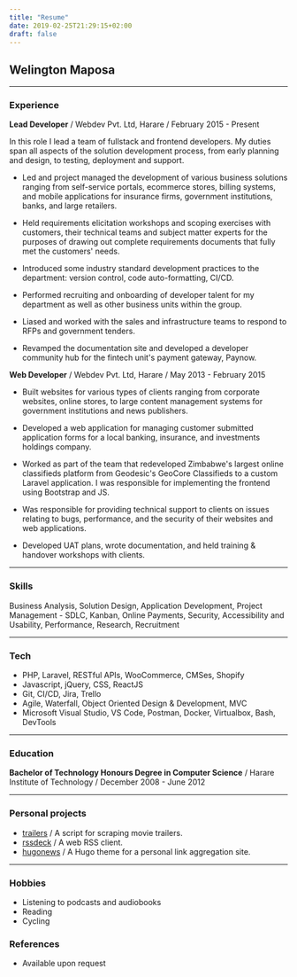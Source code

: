 ```yaml
---
title: "Resume"
date: 2019-02-25T21:29:15+02:00
draft: false
---
```


## Welington Maposa

---

### Experience

**Lead Developer** / Webdev Pvt. Ltd, Harare / February 2015 - Present

In this role I lead a team of fullstack and frontend developers. My duties span all aspects of the solution development process, from early planning and design, to testing, deployment and support.

- Led and project managed the development of various business solutions ranging from self-service portals, ecommerce stores, billing systems, and mobile applications for insurance firms, government institutions, banks, and large retailers.

- Held requirements elicitation workshops and scoping exercises with customers, their technical teams and subject matter experts for the purposes of drawing out complete requirements documents that fully met the customers' needs. 

- Introduced some industry standard development practices to the department: version control, code auto-formatting, CI/CD.

- Performed recruiting and onboarding of developer talent for my department as well as other business units within the group.

- Liased and worked with the sales and infrastructure teams to respond to RFPs and government tenders.

- Revamped the documentation site and developed a developer community hub for the fintech unit's payment gateway, Paynow.

**Web Developer** / Webdev Pvt. Ltd, Harare / May 2013 - February 2015

- Built websites for various types of clients ranging from corporate websites, online stores, to large content management systems for government institutions and news publishers.

- Developed a web application for managing customer submitted application forms for a local banking, insurance, and investments holdings company.

- Worked as part of the team that redeveloped Zimbabwe's largest online classifieds platform from Geodesic's GeoCore Classifieds to a custom Laravel application. I was responsible for implementing the frontend using Bootstrap and JS.

- Was responsible for providing technical support to clients on issues relating to bugs, performance, and the security of their websites and web applications.

- Developed UAT plans, wrote documentation, and held training & handover workshops with clients.

---

### Skills

Business Analysis, Solution Design, Application Development, Project Management - SDLC, Kanban, Online Payments, Security, Accessibility and Usability, Performance, Research, Recruitment

---

### Tech

- PHP, Laravel, RESTful APIs, WooCommerce, CMSes, Shopify
- Javascript, jQuery, CSS, ReactJS
- Git, CI/CD, Jira, Trello
- Agile, Waterfall, Object Oriented Design & Development, MVC
- Microsoft Visual Studio, VS Code, Postman, Docker, Virtualbox, Bash, DevTools

---

### Education

**Bachelor of Technology Honours Degree in Computer Science** / Harare Institute of Technology / December 2008 - June 2012

---

### Personal projects

- [trailers](https://trailers.wews.co) / A script for scraping movie trailers.
- [rssdeck](https://rssdeck.wews.co) / A web RSS client.
- [hugonews](https://github.com/spaghettiwews/hugonews/) / A Hugo theme for a personal link aggregation site.

---

### Hobbies

- Listening to podcasts and audiobooks
- Reading
- Cycling

### References

- Available upon request